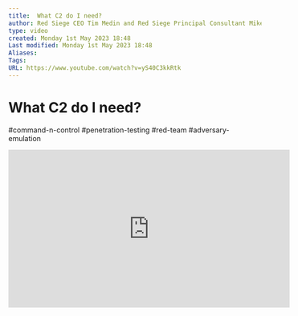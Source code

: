 ```yaml
---
title:  What C2 do I need?
author: Red Siege CEO Tim Medin and Red Siege Principal Consultant Mike Saunders
type: video
created: Monday 1st May 2023 18:48
Last modified: Monday 1st May 2023 18:48
Aliases: 
Tags: 
URL: https://www.youtube.com/watch?v=yS40C3kkRtk
---
```

# What C2 do I need?
#command-n-control #penetration-testing #red-team #adversary-emulation 
<iframe width="560" height="315" src="https://www.youtube.com/embed/yS40C3kkRtk" title="YouTube video player" frameborder="0" allow="accelerometer; autoplay; clipboard-write; encrypted-media; gyroscope; picture-in-picture; web-share" allowfullscreen></iframe>
